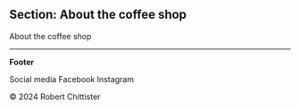## Section: About the coffee shop

About the coffee shop

---

**Footer**

Social media
Facebook
Instagram

© 2024 Robert Chittister
